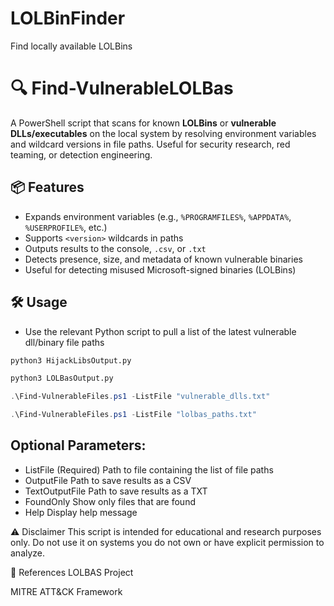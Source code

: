# LOLBinFinder
Find locally available LOLBins 

# 🔍 Find-VulnerableLOLBas

A PowerShell script that scans for known **LOLBins** or **vulnerable DLLs/executables** on the local system by resolving environment variables and wildcard versions in file paths. Useful for security research, red teaming, or detection engineering.

## 📦 Features

- Expands environment variables (e.g., `%PROGRAMFILES%`, `%APPDATA%`, `%USERPROFILE%`, etc.)
- Supports `<version>` wildcards in paths
- Outputs results to the console, `.csv`, or `.txt`
- Detects presence, size, and metadata of known vulnerable binaries
- Useful for detecting misused Microsoft-signed binaries (LOLBins)

## 🛠 Usage

- Use the relevant Python script to pull a list of the latest vulnerable dll/binary file paths
```bash
python3 HijackLibsOutput.py

python3 LOLBasOutput.py
```

```powershell
.\Find-VulnerableFiles.ps1 -ListFile "vulnerable_dlls.txt"

.\Find-VulnerableFiles.ps1 -ListFile "lolbas_paths.txt"
```

## Optional Parameters:

- ListFile	(Required) Path to file containing the list of file paths
- OutputFile	Path to save results as a CSV
- TextOutputFile	Path to save results as a TXT
- FoundOnly	Show only files that are found
- Help	Display help message


⚠️ Disclaimer
This script is intended for educational and research purposes only. Do not use it on systems you do not own or have explicit permission to analyze.

🔗 References
LOLBAS Project

MITRE ATT&CK Framework

